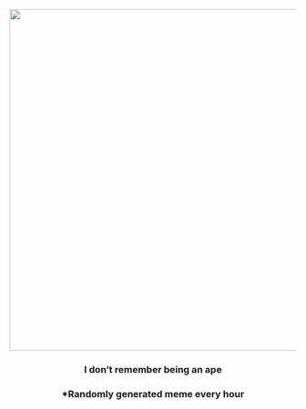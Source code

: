 <p align="center">
        <img src="https://i.redd.it/40gyglq836n91.gif" width="600" height="600">
        </p>
        <h3 align="center">I don’t remember being an ape</h3>
        <h3 align="center">*Randomly generated meme every hour</h3>
    